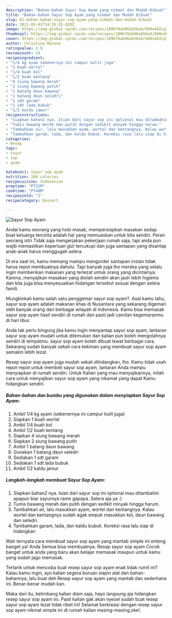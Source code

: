 ```yaml
---
description: "Bahan-bahan Sayur Sop Ayam yang nikmat dan Mudah Dibuat"
title: "Bahan-bahan Sayur Sop Ayam yang nikmat dan Mudah Dibuat"
slug: 82-bahan-bahan-sayur-sop-ayam-yang-nikmat-dan-mudah-dibuat
date: 2021-05-01T14:55:25.820Z
image: https://img-global.cpcdn.com/recipes/189bf8ab06ab56a4/680x482cq70/sayur-sop-ayam-foto-resep-utama.jpg
thumbnail: https://img-global.cpcdn.com/recipes/189bf8ab06ab56a4/680x482cq70/sayur-sop-ayam-foto-resep-utama.jpg
cover: https://img-global.cpcdn.com/recipes/189bf8ab06ab56a4/680x482cq70/sayur-sop-ayam-foto-resep-utama.jpg
author: Christina Malone
ratingvalue: 3.9
reviewcount: 14
recipeingredient:
- "1/4 kg ayam sebenernya ini campur kulit juga"
- "1 buah wortel"
- "1/4 buah kol"
- "1/2 buah kentang"
- "4 siung bawang merah"
- "2 siung bawang putih"
- "1 batang daun bawang"
- "1 batang daun seledri"
- "1 sdt garam"
- "1 sdt lada bubuk"
- "1/2 kaldu jamur"
recipeinstructions:
- "Siapkan bahan2 nya. Isian dari sayur sop ini optional mau ditambahin apapun biar sayurnya rame gapapa. Selera aja ya :)"
- "Tumis bawang merah dan putih dengan sedikit minyak hingga harum."
- "Tambahkan air, lalu masukkan ayam, wortel dan kentangnya. Kalau wortel dan kentangnya sudah agak empuk masukkan kol, daun bawang dan seledri."
- "Tambahkan garam, lada, dan kaldu bubuk. Koreksi rasa lalu siap di hidangkan"
categories:
- Resep
tags:
- sayur
- sop
- ayam

katakunci: sayur sop ayam 
nutrition: 264 calories
recipecuisine: Indonesian
preptime: "PT22M"
cooktime: "PT48M"
recipeyield: "1"
recipecategory: Dessert

---
```



![Sayur Sop Ayam](https://img-global.cpcdn.com/recipes/189bf8ab06ab56a4/680x482cq70/sayur-sop-ayam-foto-resep-utama.jpg)

Andai kamu seorang yang hobi masak, mempersiapkan masakan sedap buat keluarga tercinta adalah hal yang memuaskan untuk kita sendiri. Peran seorang istri Tidak saja mengerjakan pekerjaan rumah saja, tapi anda pun wajib memastikan keperluan gizi tercukupi dan juga santapan yang disantap anak-anak harus menggugah selera.

Di era  saat ini, kamu memang mampu mengorder santapan instan tidak harus repot membuatnya dahulu. Tapi banyak juga lho mereka yang selalu ingin memberikan makanan yang terlezat untuk orang yang dicintainya. Karena, menyajikan masakan yang diolah sendiri akan jauh lebih higienis dan kita juga bisa menyesuaikan hidangan tersebut sesuai dengan selera famili. 



Mungkinkah kamu salah satu penggemar sayur sop ayam?. Asal kamu tahu, sayur sop ayam adalah makanan khas di Nusantara yang sekarang digemari oleh banyak orang dari berbagai wilayah di Indonesia. Kamu bisa memasak sayur sop ayam hasil sendiri di rumah dan pasti jadi camilan kegemaranmu di hari libur.

Anda tak perlu bingung jika kamu ingin menyantap sayur sop ayam, lantaran sayur sop ayam mudah untuk ditemukan dan kalian pun boleh mengolahnya sendiri di tempatmu. sayur sop ayam boleh dibuat lewat berbagai cara. Sekarang sudah banyak sekali cara kekinian yang membuat sayur sop ayam semakin lebih lezat.

Resep sayur sop ayam juga mudah sekali dihidangkan, lho. Kamu tidak usah repot-repot untuk membeli sayur sop ayam, lantaran Anda mampu menyiapkan di rumah sendiri. Untuk Kalian yang mau menyajikannya, inilah cara untuk menyajikan sayur sop ayam yang nikamat yang dapat Kamu hidangkan sendiri.

<!--inarticleads1-->

##### Bahan-bahan dan bumbu yang digunakan dalam menyiapkan Sayur Sop Ayam:

1. Ambil 1/4 kg ayam (sebenernya ini campur kulit juga)
1. Siapkan 1 buah wortel
1. Ambil 1/4 buah kol
1. Ambil 1/2 buah kentang
1. Siapkan 4 siung bawang merah
1. Siapkan 2 siung bawang putih
1. Ambil 1 batang daun bawang
1. Gunakan 1 batang daun seledri
1. Sediakan 1 sdt garam
1. Sediakan 1 sdt lada bubuk
1. Ambil 1/2 kaldu jamur




<!--inarticleads2-->

##### Langkah-langkah membuat Sayur Sop Ayam:

1. Siapkan bahan2 nya. Isian dari sayur sop ini optional mau ditambahin apapun biar sayurnya rame gapapa. Selera aja ya :)
1. Tumis bawang merah dan putih dengan sedikit minyak hingga harum.
1. Tambahkan air, lalu masukkan ayam, wortel dan kentangnya. Kalau wortel dan kentangnya sudah agak empuk masukkan kol, daun bawang dan seledri.
1. Tambahkan garam, lada, dan kaldu bubuk. Koreksi rasa lalu siap di hidangkan




Wah ternyata cara membuat sayur sop ayam yang mantab simple ini enteng banget ya! Anda Semua bisa membuatnya. Resep sayur sop ayam Cocok banget untuk anda yang baru akan belajar memasak maupun untuk kamu yang sudah jago memasak.

Tertarik untuk mencoba buat resep sayur sop ayam enak tidak rumit ini? Kalau kamu ingin, ayo kalian segera buruan siapin alat dan bahan-bahannya, lalu buat deh Resep sayur sop ayam yang mantab dan sederhana ini. Benar-benar mudah kan. 

Maka dari itu, ketimbang kalian diam saja, hayo langsung aja hidangkan resep sayur sop ayam ini. Pasti kalian gak akan nyesel sudah buat resep sayur sop ayam lezat tidak ribet ini! Selamat berkreasi dengan resep sayur sop ayam nikmat simple ini di rumah kalian masing-masing,oke!.

